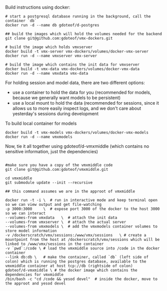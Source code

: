 Build instructions using docker:


``` shell
# start a postgresql database running in the background, call the container `db`
docker run -d --name db gdoteof/d-postgres

## build the images which will hold the volumes needed for the backend
git clone git@github.com:gdoteof/vmx-dockers.git

# build the image which holds vmxserver
docker build -t vmx-server vmx-dockers/volumes/docker-vmx-server
docker run -d --name vmxserver vmx-server

# build the image which contains the init data for vmxserver
docker build -t vmx-data vmx-dockers/volumes/docker-vmx-data
docker run -d --name vmxdata vmx-data
```


For holding session and model data, there are two different options:
  - use a container to hold the data for you (recommended for models, because we generally want models to be persistent)
  - use a local mount to hold the data  (recommended for sessions, since it allows us to more easily inspect logs, and we don't care about yesterday's sessions during development


To build local container for models
```shell
docker build -t vmx-models vmx-dockers/volumes/docker-vmx-models
docker run -d --name vmxmodels
```


Now, tie it all together using gdoteof/d-vmxmiddle (which contains no sensitive information, just the dependencies)


``` shell

#make sure you have a copy of the vmxmiddle code
git clone git@github.com:gdoteof/vmxmiddle.git

cd vmxmiddle
git submodule update --init --recursive

## this command assumes we are in the approot of vmxmiddle 

docker run -t -i \  # run in interactive mode and keep terminal open so we can view output and get file-watching
-p 3000:3000     \  # expose port 3000 of the docker to the host 3000 so we can interact
--volumes-from vmxdata   \  # attach the init data
--volumes-from vmxserver \  # attach the actual server
--volumes-from vmxmodels \  # add the vmxmodels container volumes to store model information
-v /dockerscratch/vmx/sessions:/www/vmx/sessions   \ # create a mountpoint from the host at /dockerscratch/vmx/sessions which will be linked to /www/vmx/sessions in the container
-v `pwd`:/code \ # load the vmxmiddle source into /code in the docker container
--link db:db \   # make the container, called `db` (left side of colon) which is running the postgres database, available to the vmxmiddle container at host tcp://db (rightside of colon) 
gdoteof/d-vmxmiddle \ # the docker imaqe which contains the dependencies for vmxmiddle
/bin/bash -c "cd /code && yesod devel"  # inside the docker, move to the approot and yesod devel
```
